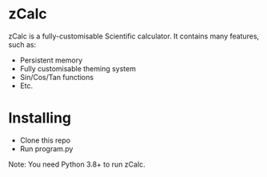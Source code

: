 # zCalc
zCalc is a fully-customisable Scientific calculator. It contains many features, such as:

* Persistent memory
* Fully customisable theming system
* Sin/Cos/Tan functions
* Etc.

# Installing
* Clone this repo
* Run program.py

Note: You need Python 3.8+ to run zCalc.

